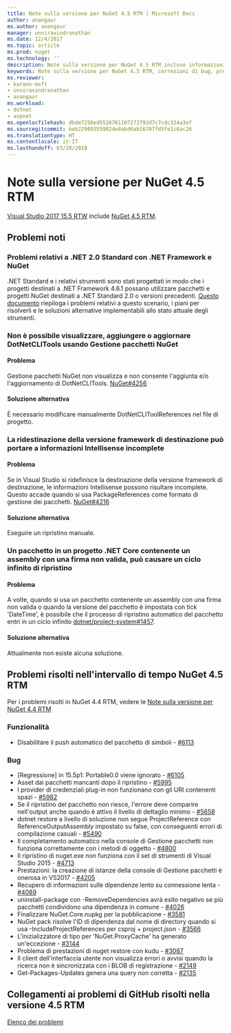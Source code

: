 ```yaml
---
title: Note sulla versione per NuGet 4.5 RTM | Microsoft Docs
author: anangaur
ms.author: anangaur
manager: unniravindranathan
ms.date: 12/4/2017
ms.topic: article
ms.prod: nuget
ms.technology: ''
description: Note sulla versione per NuGet 4.5 RTM incluse informazioni su problemi noti, correzioni di bug e DCR.
keywords: Note sulla versione per NuGet 4.5 RTM, correzioni di bug, problemi noti, funzionalità aggiunte, DCR
ms.reviewer:
- karann-msft
- unniravindranathan
- anangaur
ms.workload:
- dotnet
- aspnet
ms.openlocfilehash: dbde7256ed5526761107272792d7c7cdc324a3ef
ms.sourcegitcommit: beb229893559824e8abd6ab16707fd5fe1c6ac26
ms.translationtype: HT
ms.contentlocale: it-IT
ms.lasthandoff: 03/28/2018
---
```

# <a name="nuget-45-rtm-release-notes"></a>Note sulla versione per NuGet 4.5 RTM

[Visual Studio 2017 15.5 RTW](https://www.visualstudio.com/news/releasenotes/vs2017-relnotes) include [NuGet 4.5 RTM](https://dist.nuget.org/win-x86-commandline/v4.5.0/nuget.exe).

## <a name="known-issues"></a>Problemi noti

### <a name="issues-with-net-standard-20-with-net-framework--nuget"></a>Problemi relativi a .NET 2.0 Standard con .NET Framework e NuGet 

.NET Standard e i relativi strumenti sono stati progettati in modo che i progetti destinati a .NET Framework 4.6.1 possano utilizzare pacchetti e progetti NuGet destinati a .NET Standard 2.0 o versioni precedenti. [Questo documento](https://github.com/dotnet/standard/issues/481) riepiloga i problemi relativi a questo scenario, i piani per risolverli e le soluzioni alternative implementabili allo stato attuale degli strumenti.

### <a name="you-are-unable-to-view-add-or-update-dotnetclitools-using-nuget-package-manager"></a>Non è possibile visualizzare, aggiungere o aggiornare DotNetCLITools usando Gestione pacchetti NuGet

#### <a name="issue"></a>Problema

Gestione pacchetti NuGet non visualizza e non consente l'aggiunta e/o l'aggiornamento di DotNetCLITools. [NuGet#4256](https://github.com/NuGet/Home/issues/4256)

#### <a name="workaround"></a>Soluzione alternativa

È necessario modificare manualmente DotNetCLIToolReferences nel file di progetto.

### <a name="retargeting-target-framework-version-may-lead-to-incomplete-intellisense"></a>La ridestinazione della versione framework di destinazione può portare a informazioni Intellisense incomplete

#### <a name="issue"></a>Problema

Se in Visual Studio si ridefinisce la destinazione della versione framework di destinazione, le informazioni Intellisense possono risultare incomplete. Questo accade quando si usa PackageReferences come formato di gestione dei pacchetti. [NuGet#4216](https://github.com/NuGet/Home/issues/4216)

#### <a name="workaround"></a>Soluzione alternativa

Eseguire un ripristino manuale.

### <a name="a-package-in-a-net-core-project-that-contains-an-assembly-with-an-invalid-signature-can-trigger-an-infinite-restore-loop"></a>Un pacchetto in un progetto .NET Core contenente un assembly con una firma non valida, può causare un ciclo infinito di ripristino

#### <a name="issue"></a>Problema

A volte, quando si usa un pacchetto contenente un assembly con una firma non valida o quando la versione del pacchetto è impostata con tick 'DateTime', è possibile che il processo di ripristino automatico del pacchetto entri in un ciclo infinito [dotnet/project-system#1457](https://github.com/dotnet/project-system/issues/1457).

#### <a name="workaround"></a>Soluzione alternativa

Attualmente non esiste alcuna soluzione.

## <a name="issues-fixed-in-nuget-45-rtm-timeframe"></a>Problemi risolti nell'intervallo di tempo NuGet 4.5 RTM

Per i problemi risolti in NuGet 4.4 RTM, vedere le [Note sulla versione per NuGet 4.4 RTM](../release-notes/nuget-4.4-RTM.md) 

### <a name="features"></a>Funzionalità

- Disabilitare il push automatico del pacchetto di simboli - [#6113](https://github.com/NuGet/Home/issues/6113)

### <a name="bugs"></a>Bug

- [Regressione] in 15.5p1: Portable0.0 viene ignorato - [#6105](https://github.com/NuGet/Home/issues/6105)
- Asset dai pacchetti mancanti dopo il ripristino - [#5995](https://github.com/NuGet/Home/issues/5995)
- I provider di credenziali plug-in non funzionano con gli URI contenenti spazi - [#5982](https://github.com/NuGet/Home/issues/5982)
- Se il ripristino del pacchetto non riesce, l'errore deve comparire nell'output anche quando è attivo il livello di dettaglio minimo - [#5658](https://github.com/NuGet/Home/issues/5658)
- dotnet restore a livello di soluzione non segue ProjectReference con ReferenceOutputAssembly impostato su false, con conseguenti errori di compilazione casuali - [#5490](https://github.com/NuGet/Home/issues/5490)
- Il completamento automatico nella console di Gestione pacchetti non funziona correttamente con i metodi di oggetto - [#4800](https://github.com/NuGet/Home/issues/4800)
- Il ripristino di nuget.exe non funziona con il set di strumenti di Visual Studio 2015 - [#4713](https://github.com/NuGet/Home/issues/4713)
- Prestazioni: la creazione di istanze della console di Gestione pacchetti è onerosa in VS2017 - [#4205](https://github.com/NuGet/Home/issues/4205)
- Recupero di informazioni sulle dipendenze lento su connessione lenta - [#4089](https://github.com/NuGet/Home/issues/4089)
- uninstall-package con -RemoveDependencies avrà esito negativo se più pacchetti condividono una dipendenza in comune - [#4026](https://github.com/NuGet/Home/issues/4026)
- Finalizzare NuGet.Core.nupkg per la pubblicazione - [#3581](https://github.com/NuGet/Home/issues/3581)
- NuGet pack risolve l'ID di dipendenza dal nome di directory quando si usa -IncludeProjectReferences per csproj + project.json - [#3566](https://github.com/NuGet/Home/issues/3566)
- L'inizializzatore di tipo per 'NuGet.ProxyCache' ha generato un'eccezione - [#3144](https://github.com/NuGet/Home/issues/3144)
- Problema di prestazioni di nuget restore con kudu - [#3087](https://github.com/NuGet/Home/issues/3087)
- Il client dell'interfaccia utente non visualizza errori o avvisi quando la ricerca non è sincronizzata con i BLOB di registrazione - [#2149](https://github.com/NuGet/Home/issues/2149)
- Get-Packages-Updates genera una query non corretta - [#2135](https://github.com/NuGet/Home/issues/2135)

## <a name="links-to-github-issues-fixed-in-45-rtm"></a>Collegamenti ai problemi di GitHub risolti nella versione 4.5 RTM

[Elenco dei problemi](https://github.com/NuGet/Home/issues?q=is%3Aissue+milestone%3A4.5+is%3Aclosed)
